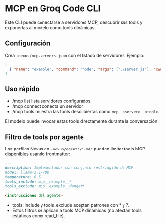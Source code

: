 # MCP en Groq Code CLI

Este CLI puede conectarse a servidores MCP, descubrir sus tools y exponerlas al modelo como tools dinámicas.

## Configuración

Crea `.nexus/mcp.servers.json` con el listado de servidores. Ejemplo:

```json
[
  { "name": "example", "command": "node", "args": ["./server.js"], "cwd": "." }
]
```

## Uso rápido

- /mcp list lista servidores configurados.
- /mcp connect <name> conecta un servidor.
- /mcp tools muestra las tools descubiertas como `mcp__<server>__<tool>`.

El modelo puede invocar estas tools directamente durante la conversación.

## Filtro de tools por agente

Los perfiles Nexus en `.nexus/agents/*.mdc` pueden limitar tools MCP disponibles usando frontmatter:

```md
---
description: Implementador con conjunto restringido de MCP
model: llama-3.1-70b
temperature: 0.5
tools_include: mcp__example__*
tools_exclude: mcp__example__danger*
---
<instrucciones del agente>
```
- tools_include y tools_exclude aceptan patrones con * y ?.
- Estos filtros se aplican a tools MCP dinámicas (no afectan tools estáticas como read_file).